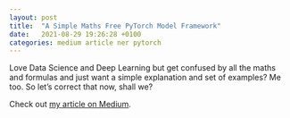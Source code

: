 ```yaml
---
layout: post
title:  "A Simple Maths Free PyTorch Model Framework"
date:   2021-08-29 19:26:28 +0100
categories: medium article ner pytorch
---
```

Love Data Science and Deep Learning but get confused by all the maths and formulas and just want a simple explanation and set of examples? Me too. So let’s correct that now, shall we?

Check out [my article on Medium].

[my article on Medium]: https://medium.com/towards-data-science/a-simple-maths-free-pytorch-model-framework-3eedfd738bd4
